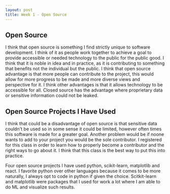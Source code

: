 ```yaml
---
layout: post
title: Week 1 - Open Source
---
```

## Open Source
I think that open source is something I find strictly unique to software development. I think of it as people work together to achieve a goal to provide accessible or needed technology to the public for the public good. I think that it is noble in idea and in practice, as it is contributing to something that benefits not the individual but the public. I think that open source advantage is that more people can contribute to the project, this would allow for more progress to be made and more diverse views and perspective for it. I think other advantages is that it allows technology to be accessible for all. Closed source has the advantage where proprietary data or sensitive information could not be leaked. 
<!--more-->

## Open Source Projects I Have Used
I think that could be a disadvantage of open source is that sensitive data couldn't be used so in some sense it could be limited, however often times this software is made for a greater goal. Another problem would be if noone wants to add to your project you would be the sole contributor. I registered for this class in order to learn how to properly become a contributor and the right ways to go about it. I think that this class is the best way to put this into practice.


Four open source projects I have used python, scikit-learn, matplotlib and react. I favorite python over other languages because it comes to be more naturally, I always opt to code in python if given the choice. Scitkit-learn and matplotlib were packages that I used for work a lot where I am able to do ML and visualize such results.
